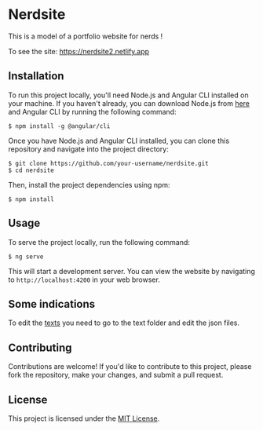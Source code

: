 # Nerdsite

This is a model of a portfolio website for nerds !

To see the site: https://nerdsite2.netlify.app

## Installation

To run this project locally, you'll need Node.js and Angular CLI installed on your machine. If you haven't already, you can download Node.js from [here](https://nodejs.org/) and Angular CLI by running the following command:

```
$ npm install -g @angular/cli
```

Once you have Node.js and Angular CLI installed, you can clone this repository and navigate into the project directory:

```
$ git clone https://github.com/your-username/nerdsite.git
$ cd nerdsite
```

Then, install the project dependencies using npm:

```
$ npm install
```

## Usage

To serve the project locally, run the following command:

```
$ ng serve
```

This will start a development server. You can view the website by navigating to `http://localhost:4200` in your web browser.

## Some indications

To edit the [texts](https://github.com/ctrlVnt/nerdsite/tree/main/src/assets/text) you need to go to the text folder and edit the json files.

## Contributing

Contributions are welcome! If you'd like to contribute to this project, please fork the repository, make your changes, and submit a pull request.

## License

This project is licensed under the [MIT License](LICENSE).
